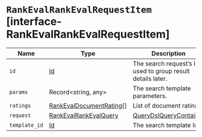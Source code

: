 # `RankEvalRankEvalRequestItem` [interface-RankEvalRankEvalRequestItem]

| Name | Type | Description |
| - | - | - |
| `id` | [Id](./Id.md) | The search request’s ID, used to group result details later. |
| `params` | Record<string, any> | The search template parameters. |
| `ratings` | [RankEvalDocumentRating](./RankEvalDocumentRating.md)[] | List of document ratings |
| `request` | [RankEvalRankEvalQuery](./RankEvalRankEvalQuery.md) | [QueryDslQueryContainer](./QueryDslQueryContainer.md) | The query being evaluated. |
| `template_id` | [Id](./Id.md) | The search template Id |
